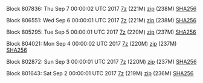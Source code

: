 Block 807836: Thu Sep  7 00:00:02 UTC 2017 [7z](https://transfer.sh/RIaNu/bootstrap.dat.20170907.7z) (221M) [zip](https://transfer.sh/Dk9gR/bootstrap.dat.20170907.zip) (238M) [SHA256](https://transfer.sh/lLH3o/sha256.txt)

Block 806551: Wed Sep  6 00:00:01 UTC 2017 [7z](https://transfer.sh/15aP1p/bootstrap.dat.20170906.7z) (221M) [zip](https://transfer.sh/YvNIq/bootstrap.dat.20170906.zip) (238M) [SHA256](https://transfer.sh/q5Hm3/sha256.txt)

Block 805295: Tue Sep  5 00:00:01 UTC 2017 [7z](https://transfer.sh/Uf3eg/bootstrap.dat.20170905.7z) (220M) [zip](https://transfer.sh/3sBVC/bootstrap.dat.20170905.zip) (237M) [SHA256](https://transfer.sh/10Irm4/sha256.txt)

Block 804021: Mon Sep  4 00:00:02 UTC 2017 [7z](https://transfer.sh/14j6fo/bootstrap.dat.20170904.7z) (220M) [zip](https://transfer.sh/7HHhm/bootstrap.dat.20170904.zip) (237M) [SHA256](https://transfer.sh/zwYvf/sha256.txt)

Block 802872: Sun Sep  3 00:00:01 UTC 2017 [7z](https://transfer.sh/abxkl/bootstrap.dat.20170903.7z) (220M) [zip](https://transfer.sh/U4MY8/bootstrap.dat.20170903.zip) (237M) [SHA256](https://transfer.sh/rfgXe/sha256.txt)

Block 801643: Sat Sep  2 00:00:01 UTC 2017 [7z](https://transfer.sh/SH6Po/bootstrap.dat.20170902.7z) (219M) [zip](https://transfer.sh/13u6NK/bootstrap.dat.20170902.zip) (236M) [SHA256](https://transfer.sh/xXwTx/sha256.txt)
